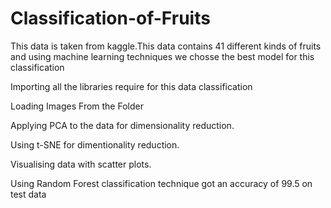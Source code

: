 # Classification-of-Fruits

This data is taken from kaggle.This data contains 41 different kinds of fruits and using machine learning techniques we chosse the best model for this classification

Importing all the libraries require for this data classification

Loading Images From the Folder

Applying PCA to the data for dimensionality reduction.

Using t-SNE for dimentionality reduction.

Visualising data with scatter plots.

Using Random Forest classification technique got an accuracy of 99.5 on test data
